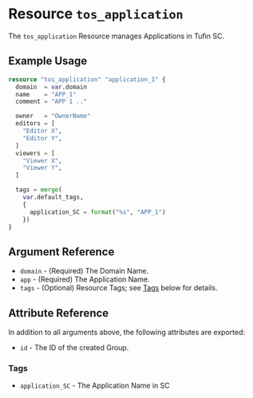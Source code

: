 # Resource `tos_application`

The `tos_application` Resource manages Applications in Tufin SC.

## Example Usage

```terraform
resource "tos_application" "application_1" {
  domain  = var.domain
  name    = "APP_1"
  comment = "APP 1 .."

  owner   = "OwnerName"
  editors = [
    "Editor X",
    "Editor Y",
  ]
  viewers = [
    "Viewer X",
    "Viewer Y",
  ]

  tags = merge(
    var.default_tags,
    {
      application_SC = format("%s", "APP_1")
    })
}
```

## Argument Reference

* `domain` - (Required) The Domain Name.
* `app` - (Required) The Application Name.
* `tags` - (Optional) Resource Tags; see [Tags](#Tags) below for details.

## Attribute Reference

In addition to all arguments above, the following attributes are exported:

* `id` - The ID of the created Group.

### Tags

- `application_SC` - The Application Name in SC

